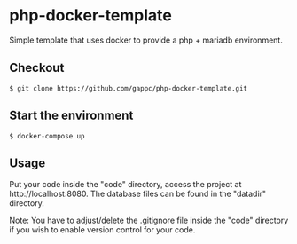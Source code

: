 php-docker-template
===================

Simple template that uses docker to provide a php + mariadb environment.

## Checkout
```
$ git clone https://github.com/gappc/php-docker-template.git
```

## Start the environment
```
$ docker-compose up
```

## Usage
Put your code inside the "code" directory, access the project at http://localhost:8080. The database files can be found in the "datadir" directory.

Note: You have to adjust/delete the .gitignore file inside the "code" directory if you wish to enable version control for your code.
